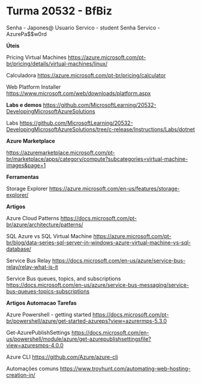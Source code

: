 # Turma 20532 - BfBiz

Senha - Japones@
Usuario Servico - student
Senha Servico - AzurePa$$w0rd

**Úteis**

Pricing Virtual Machines
https://azure.microsoft.com/pt-br/pricing/details/virtual-machines/linux/

Calculadora
https://azure.microsoft.com/pt-br/pricing/calculator

Web Platform Installer
https://www.microsoft.com/web/downloads/platform.aspx

**Labs e demos**
https://github.com/MicrosoftLearning/20532-DevelopingMicrosoftAzureSolutions

Labs
https://github.com/MicrosoftLearning/20532-DevelopingMicrosoftAzureSolutions/tree/c-release/Instructions/Labs/dotnet


**Azure Marketplace**

https://azuremarketplace.microsoft.com/pt-br/marketplace/apps/category/compute?subcategories=virtual-machine-images&page=1

**Ferramentas**

Storage Explorer
https://azure.microsoft.com/en-us/features/storage-explorer/

**Artigos**

Azure Cloud Patterns
https://docs.microsoft.com/pt-br/azure/architecture/patterns/

SQL Azure vs SQL Virtual Machine
https://azure.microsoft.com/pt-br/blog/data-series-sql-server-in-windows-azure-virtual-machine-vs-sql-database/

Service Bus Relay
https://docs.microsoft.com/en-us/azure/service-bus-relay/relay-what-is-it

Service Bus queues, topics, and subscriptions
https://docs.microsoft.com/en-us/azure/service-bus-messaging/service-bus-queues-topics-subscriptions

**Artigos Automacao Tarefas**

Azure Powershell - getting started
https://docs.microsoft.com/pt-br/powershell/azure/get-started-azureps?view=azurermps-5.3.0

Get-AzurePublishSettings
https://docs.microsoft.com/en-us/powershell/module/azure/get-azurepublishsettingsfile?view=azuresmps-4.0.0

Azure CLI
https://github.com/Azure/azure-cli

Automações comuns
https://www.troyhunt.com/automating-web-hosting-creation-in/

